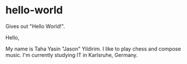 # hello-world
Gives out "Hello World!".

Hello,

My name is Taha Yasin "Jason" Yildirim. I like to play chess and compose music. I'm currently studying IT in Karlsruhe, Germany.
